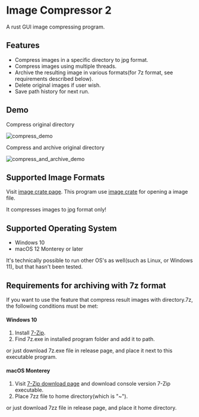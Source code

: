 # Image Compressor 2

A rust GUI image compressing program.

## Features

- Compress images in a specific directory to jpg format.
- Compress images using multiple threads.
- Archive the resulting image in various formats(for 7z format, see requirements described below).
- Delete original images if user wish.
- Save path history for next run.

## Demo

Compress original directory

![compress_demo](./demo/compress_demo.webp)

Compress and archive original directory

![compress_and_archive_demo](./demo/compress_and_archive_demo.webp)

## Supported Image Formats

Visit [image crate page](https://crates.io/crates/image). This program use [image crate](https://crates.io/crates/image) for opening a image file.

It compresses images to jpg format only!

## Supported Operating System

- Windows 10
- macOS 12 Monterey or later

It's technically possible to run other OS's as well(such as Linux, or Windows 11), but that hasn't been tested.

## Requirements for archiving with 7z format

If you want to use the feature that compress result images with directory.7z, the following conditions must be met:

#### Windows 10

1. Install [7-Zip](https://www.7-zip.org/).
2. Find 7z.exe in installed program folder and add it to path.

or just download 7z.exe file in release page, and place it next to this executable program.

#### macOS Monterey

1. Visit [7-Zip download page](https://www.7-zip.org/download.html) and download console version 7-Zip executable.
2. Place 7zz file to home directory(which is "~").

or just download 7zz file in release page, and place it home directory.
